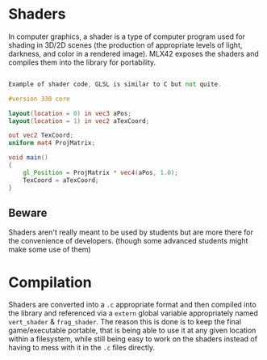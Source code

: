 <!----------------------------------------------------------------------------
Copyright @ 2021-2022 Codam Coding College. All rights reserved.
See copyright and license notice in the root project for more information.
----------------------------------------------------------------------------->

# Shaders

In computer graphics, a shader is a type of computer program used for shading in 3D/2D scenes (the production of appropriate levels of light, darkness, and color in a rendered image). MLX42 exposes the shaders and compiles them into the library for portability.

```glsl

Example of shader code, GLSL is similar to C but not quite.

#version 330 core

layout(location = 0) in vec3 aPos;
layout(location = 1) in vec2 aTexCoord;

out vec2 TexCoord;
uniform mat4 ProjMatrix;

void main()
{
	gl_Position = ProjMatrix * vec4(aPos, 1.0);
	TexCoord = aTexCoord;
}

```

## Beware

Shaders aren't really meant to be used by students but are more there for the convenience of developers. (though some advanced students might make some use of them)

# Compilation

Shaders are converted into a `.c` appropriate format and then compiled into the library and referenced via a `extern` global variable appropriately named `vert_shader` & `frag_shader`. The reason this is done is to keep the final game/executable portable, that is being able to use it at any given location within a filesystem, while still being easy to work on the shaders instead of having to mess with it in the `.c` files directly. 

